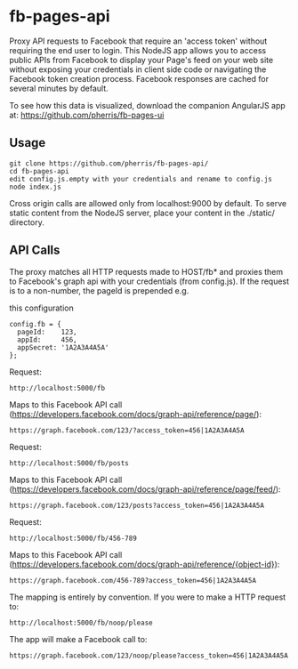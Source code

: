 fb-pages-api
============

Proxy API requests to Facebook that require an 'access token' without requiring the end user to login. This NodeJS app allows you to access public APIs from Facebook to display your Page's feed on your web site without exposing your credentials in client side code or navigating the Facebook token creation process. Facebook responses are cached for several minutes by default.

To see how this data is visualized, download the companion AngularJS app at: https://github.com/pherris/fb-pages-ui

Usage
------------------
````
git clone https://github.com/pherris/fb-pages-api/
cd fb-pages-api
edit config.js.empty with your credentials and rename to config.js
node index.js
````
Cross origin calls are allowed only from localhost:9000 by default. To serve static content from the NodeJS server, place your content in the ./static/ directory.

API Calls
------------------
The proxy matches all HTTP requests made to HOST/fb* and proxies them to Facebook's graph api with your  credentials (from config.js). If the request is to a non-number, the pageId is prepended e.g.

this configuration
````
config.fb = {
  pageId:    123,
  appId:     456,
  appSecret: '1A2A3A4A5A'
};
````

Request: 
````
http://localhost:5000/fb
````

Maps to this Facebook API call (https://developers.facebook.com/docs/graph-api/reference/page/):
````
https://graph.facebook.com/123/?access_token=456|1A2A3A4A5A
````

Request: 
````
http://localhost:5000/fb/posts
````

Maps to this Facebook API call (https://developers.facebook.com/docs/graph-api/reference/page/feed/):
````
https://graph.facebook.com/123/posts?access_token=456|1A2A3A4A5A
````

Request: 
````
http://localhost:5000/fb/456-789
````

Maps to this Facebook API call (https://developers.facebook.com/docs/graph-api/reference/{object-id}):
````
https://graph.facebook.com/456-789?access_token=456|1A2A3A4A5A
````

The mapping is entirely by convention. If you were to make a HTTP request to:
````
http://localhost:5000/fb/noop/please
````

The app will make a Facebook call to:
````
https://graph.facebook.com/123/noop/please?access_token=456|1A2A3A4A5A
````
